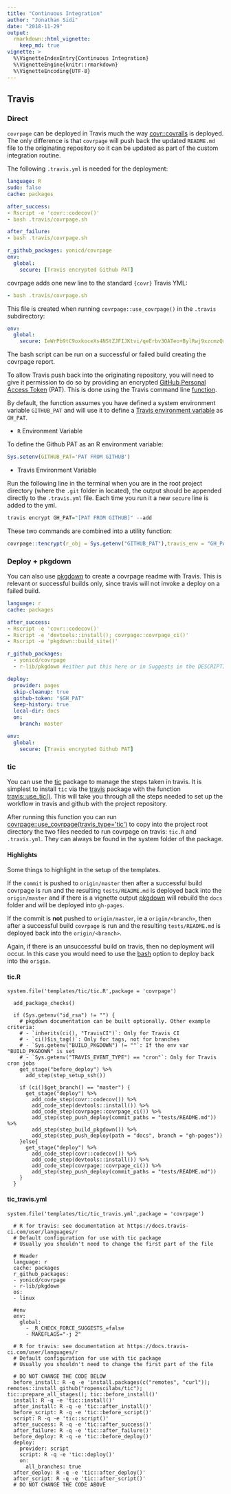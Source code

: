 ```yaml
---
title: "Continuous Integration"
author: "Jonathan Sidi"
date: "2018-11-29"
output: 
  rmarkdown::html_vignette: 
    keep_md: true
vignette: >
  %\VignetteIndexEntry{Continuous Integration}
  %\VignetteEngine{knitr::rmarkdown}
  %\VignetteEncoding{UTF-8}
---
```




## Travis

### Direct

`covrpage` can be deployed in Travis much the way [covr::covralls](https://covr.r-lib.org/reference/coveralls.html) is deployed. The only difference is that `covrpage` will push back the updated `README.md` file to the originating repository so it can be updated as part of the custom integration routine. 

The following `.travis.yml` is needed for the deployment:

```yml
language: R
sudo: false
cache: packages

after_success:
- Rscript -e 'covr::codecov()'
- bash .travis/covrpage.sh

after_failure:
- bash .travis/covrpage.sh

r_github_packages: yonicd/covrpage
env:
  global:
    secure: [Travis encrypted Github PAT]

```

covrpage adds one new line to the standard `{covr}` Travis YML:

```yml
- bash .travis/covrpage.sh
```

This file is created when running `covrpage::use_covrpage()` in the `.travis` subdirectory:

```yml
env:
  global:
    secure: IeWrPb9tC9oxkoceXs4NStZJFIJKtvi/qeErbv3OATeo+BylRwj9xzcmzQrV8ps...
```

The bash script can be run on a successful or failed build creating the covrpage report. 

To allow Travis push back into the originating repository, you will need to give it permission to do so by providing an encrypted [GitHub Personal Access Token](https://github.com/settings/tokens) (PAT). This is done using the Travis command line [function](https://docs.travis-ci.com/user/encryption-keys/).

By default, the function assumes you have defined a system environment variable `GITHUB_PAT` and will use it to define a [Travis environment variable](https://docs.travis-ci.com/user/environment-variables/) as `GH_PAT`.

  - `R` Environment Variable

To define the Github PAT as an R environment variable:

```r
Sys.setenv(GITHUB_PAT='PAT FROM GITHUB')
```

  - Travis Environment Variable

Run the following line in the terminal when you are in the root project directory (where the `.git` folder in located), the output should be appended directly to the `.travis.yml` file. Each time you run it a new `secure` line is added to the yml.

```r
travis encrypt GH_PAT="[PAT FROM GITHUB]" --add
```

These two commands are combined into a utility function:

```r
covrpage::tencrypt(r_obj = Sys.getenv("GITHUB_PAT"),travis_env = "GH_PAT",add = TRUE)
```


### Deploy + pkgdown

You can also use [pkgdown](https://www.github.com/r-lib/pkgdown) to create a covrpage readme with Travis. This is relevant or successful builds only, since travis will not invoke a deploy on a failed build.

```yml
language: r
cache: packages

after_success:
- Rscript -e 'covr::codecov()'
- Rscript -e 'devtools::install(); covrpage::covrpage_ci()'
- Rscript -e 'pkgdown::build_site()'

r_github_packages: 
  - yonicd/covrpage
  - r-lib/pkgdown #either put this here or in Suggests in the DESCRIPTION file

deploy:
  provider: pages
  skip-cleanup: true
  github-token: "$GH_PAT"
  keep-history: true
  local-dir: docs
  on:
    branch: master

env:
  global:
    secure: [Travis encrypted Github PAT]
```

### tic
You can use the [tic](https://github.com/ropenscilabs/tic) package to manage the steps taken in travis. It is simplest to install `tic` via the [travis](https://github.com/ropenscilabs/travis) package with the function [travis::use_tic()](https://ropenscilabs.github.io/travis/reference/use_tic.html). This will take you through all the steps needed to set up the workflow in travis and github with the project repository. 

After running this function you can run [covrpage::use_covrpage(travis_type='tic')](https://yonicd.github.io/covrpage/reference/use_covrpage.html) to copy into the project root directory the two files needed to run covrpage on travis: `tic.R` and `.travis.yml`. They can always be found in the system folder of the package.

#### Highlights

Some things to highlight in the setup of the templates. 

If the `commit` is pushed to `origin/master` then after a successful build covrpage is run and the resulting `tests/README.md` is deployed back into the `origin/master` and if there is a vignette output [pkgdown](https://www.github.com/r-lib/pkgdown) will rebuild the `docs` folder and will be deployed into `gh-pages`.

If the commit is **not** pushed to `origin/master`, ie a `origin/<branch>`, then after a successful build `covrpage` is run and the resulting `tests/README.md` is deployed back into the `origin/<branch>`.

Again, if there is an unsuccessful build on travis, then no deployment will occur. In this case you would need to use the [bash](#direct) option to deploy back into the `origin`.

#### tic.R

`system.file('templates/tic/tic.R',package = 'covrpage')`


```
  add_package_checks()
  
  if (Sys.getenv("id_rsa") != "") {
    # pkgdown documentation can be built optionally. Other example criteria:
    # - `inherits(ci(), "TravisCI")`: Only for Travis CI
    # - `ci()$is_tag()`: Only for tags, not for branches
    # - `Sys.getenv("BUILD_PKGDOWN") != ""`: If the env var "BUILD_PKGDOWN" is set
    # - `Sys.getenv("TRAVIS_EVENT_TYPE") == "cron"`: Only for Travis cron jobs
    get_stage("before_deploy") %>%
      add_step(step_setup_ssh())
    
    if (ci()$get_branch() == "master") {
      get_stage("deploy") %>%
        add_code_step(covr::codecov()) %>%
        add_code_step(devtools::install()) %>%
        add_code_step(covrpage::covrpage_ci()) %>%
        add_step(step_push_deploy(commit_paths = "tests/README.md")) %>%
        add_step(step_build_pkgdown()) %>%
        add_step(step_push_deploy(path = "docs", branch = "gh-pages"))
    }else{
      get_stage("deploy") %>%
        add_code_step(covr::codecov()) %>%
        add_code_step(devtools::install()) %>%
        add_code_step(covrpage::covrpage_ci()) %>%
        add_step(step_push_deploy(commit_paths = "tests/README.md"))
    }
  }
```

#### tic_travis.yml

`system.file('templates/tic/tic_travis.yml',package = 'covrpage')`


```
  # R for travis: see documentation at https://docs.travis-ci.com/user/languages/r
  # Default configuration for use with tic package
  # Usually you shouldn't need to change the first part of the file
  
  # Header
  language: r
  cache: packages
  r_github_packages:
  - yonicd/covrpage
  - r-lib/pkgdown
  os:
  - linux
  
  #env
  env:
    global:
      - _R_CHECK_FORCE_SUGGESTS_=false
      - MAKEFLAGS="-j 2"
      
  # R for travis: see documentation at https://docs.travis-ci.com/user/languages/r
  # Default configuration for use with tic package
  # Usually you shouldn't need to change the first part of the file
  
  # DO NOT CHANGE THE CODE BELOW
  before_install: R -q -e 'install.packages(c("remotes", "curl")); remotes::install_github("ropenscilabs/tic"); tic::prepare_all_stages(); tic::before_install()'
  install: R -q -e 'tic::install()'
  after_install: R -q -e 'tic::after_install()'
  before_script: R -q -e 'tic::before_script()'
  script: R -q -e 'tic::script()'
  after_success: R -q -e 'tic::after_success()'
  after_failure: R -q -e 'tic::after_failure()'
  before_deploy: R -q -e 'tic::before_deploy()'
  deploy:
    provider: script
    script: R -q -e 'tic::deploy()'
    on:
      all_branches: true
  after_deploy: R -q -e 'tic::after_deploy()'
  after_script: R -q -e 'tic::after_script()'
  # DO NOT CHANGE THE CODE ABOVE
```
